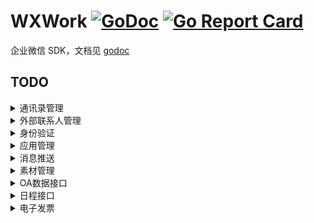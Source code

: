 # WXWork [![GoDoc](https://godoc.org/github.com/ghaoo/wxwork?status.svg)](https://godoc.org/github.com/ghaoo/wxwork) [![Go Report Card](https://goreportcard.com/badge/github.com/ghaoo/wxwork)](https://goreportcard.com/report/github.com/ghaoo/wxwork)
企业微信 SDK，文档见 [godoc](https://godoc.org/github.com/ghaoo/wxwork)

## TODO
<details>
<summary>通讯录管理</summary>
    * [x] 成员管理
        - [x] 创建成员
        - [x] 读取成员
        - [x] 更新成员
        - [x] 删除成员
        - [x] 获取部门成员
        - [x] 获取部门成员详情
        - [x] userid与openid互换
        - [x] 二次验证
        - [x] 邀请成员
        - [x] 获取加入企业二维码
    * [x] 部门管理
        - [x] 创建部门
        - [x] 更新部门
        - [x] 删除部门
        - [x] 获取部门列表
    * [x] 标签管理
        - [x] 创建标签
        - [x] 更新标签名字
        - [x] 删除标签
        - [x] 获取标签成员
        - [x] 增加标签成员
        - [x] 删除标签成员
        - [x] 获取标签列表
    * [ ] 异步批量接口
        - [ ] 增量更新成员
        - [ ] 全量覆盖成员
        - [ ] 全量覆盖部门
        - [ ] 获取异步任务结果
    * [ ] 通讯录回调通知
        - [x] 成员变更通知
        - [ ] 部门变更通知
        - [ ] 标签变更通知
        - [x] 异步任务完成通知
</details>


<details>
<summary>外部联系人管理</summary>
    * [ ] 企业服务人员管理
    * [ ] 客户管理
    * [ ] 客户标签管理
    * [ ] 客户群管理
    * [ ] 消息推送
    * [ ] 离职管理
    * [ ] 统计管理
    * [ ] 变更回调
</details>

<details>
<summary>身份验证</summary>
    * [ ] 网页授权登录
        - [ ] 构造扫码登录链接
        - [x] 获取访问用户身份
    * [ ] 扫码授权登录
        - [ ] 构造扫码登录链接
        - [ ] 获取访问用户身份
</details>

<details>
<summary>应用管理</summary>
    * [ ] 获取应用
    * [ ] 设置应用
    * [ ] 自定义菜单
        - [ ] 创建菜单
        - [ ] 获取菜单
        - [ ] 删除菜单
</details>


<details>
<summary>消息推送</summary>
    * [x] 发送应用消息
    * [x] 更新任务卡片消息状态
    * [x] 接收消息
    * [ ] 发消息到群聊会话
        - [ ] 创建群聊会话
        - [ ] 修改群聊会话
        - [ ] 获取群聊会话
        - [ ] 应用推送消息
    * [ ] 互联企业消息推送
        - [ ] 发送应用消息
        - [ ] 接收消息与事件
</details>

<details>
<summary>素材管理</summary>
    * [ ] 发送应用消息
        - [x] 上传临时素材
        - [x] 上传图片
        - [ ] 获取临时素材
        - [ ] 获取高清语音素材
</details>

<details>
<summary>OA数据接口</summary>
    * [ ] 企业微信打卡应用
        - [ ] 获取打卡数据
        - [ ] 获取打卡规则
    * [ ] 企业微信审批应用
        - [ ] 获取审批模板详情
        - [ ] 提交审批申请
        - [ ] 审批申请状态变化回调通知
        - [ ] 批量获取审批单号
        - [ ] 获取审批申请详情
    * [ ] 企业微信公费电话
        - [ ] 获取公费电话拨打记录
</details>

<details>
<summary>日程接口</summary>
    - [ ] 创建日程
    - [ ] 更新日程
    - [ ] 取消日程
    - [ ] 获取日程
</details>

<details>
<summary>电子发票</summary>
    - [ ] 查询电子发票
    - [ ] 更新发票状态
    - [ ] 批量更新发票状态
    - [ ] 批量查询电子发票
</details>

